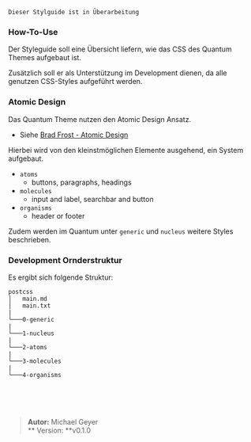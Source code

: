 `Dieser Stylguide ist in Überarbeitung`

### How-To-Use

Der Styleguide soll eine Übersicht liefern, wie das CSS des Quantum Themes aufgebaut ist.<br>

Zusätzlich soll er als Unterstützung im Development dienen, da alle genutzen CSS-Styles aufgeführt werden.

### Atomic Design

Das Quantum Theme nutzen den Atomic Design Ansatz.<br>

- Siehe [Brad Frost - Atomic Design](https://bradfrost.com/blog/post/atomic-web-design/)<br>

Hierbei wird von den kleinstmöglichen Elemente ausgehend, ein System aufgebaut.<br>

- `atoms`
  - buttons, paragraphs, headings
- `molecules`
  - input and label, searchbar and button
- `organisms`
  - header or footer

Zudem werden im Quantum unter `generic` und `nucleus` weitere Styles beschrieben.

### Development Ornderstruktur

Es ergibt sich folgende Struktur:<br>

```
postcss
│   main.md
│   main.txt
|
└───0-generic
|
└───1-nucleus
|
└───2-atoms
|
└───3-molecules
|
└───4-organisms

```

<br><br><br>

> **Autor:** Michael Geyer<br>** Version: **v0.1.0<br>
